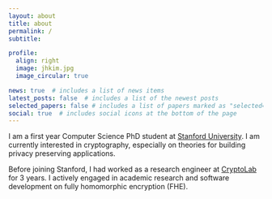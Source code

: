```yaml
---
layout: about
title: about
permalink: /
subtitle: 

profile:
  align: right
  image: jhkim.jpg
  image_circular: true

news: true  # includes a list of news items
latest_posts: false  # includes a list of the newest posts
selected_papers: false # includes a list of papers marked as "selected={true}"
social: true  # includes social icons at the bottom of the page
---
```

I am a first year Computer Science PhD student at [Stanford University](https://www.stanford.edu/). I am currently interested in cryptography, especially on theories for building privacy preserving applications.

Before joining Stanford, I had worked as a research engineer at [CryptoLab](https://www.cryptolab.co.kr) for 3 years. I actively engaged in academic research and software development on fully homomorphic encryption (FHE).
